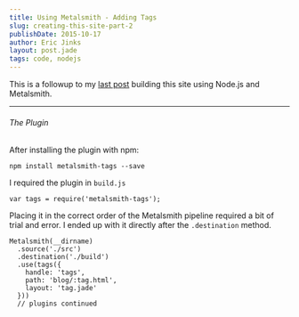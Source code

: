 ```yaml
---
title: Using Metalsmith - Adding Tags
slug: creating-this-site-part-2
publishDate: 2015-10-17
author: Eric Jinks
layout: post.jade
tags: code, nodejs
---
```

This is a followup to my [last post](/blog/how-i-created-this-site-using-node-js) building this site using Node.js and Metalsmith.
***
###### The Plugin
After installing the plugin with npm:

    npm install metalsmith-tags --save

I required the plugin in `build.js`

    var tags = require('metalsmith-tags');

Placing it in the correct order of the Metalsmith pipeline required a bit of trial and error. I ended up with it directly after the `.destination` method.

    Metalsmith(__dirname)
      .source('./src')
      .destination('./build')
      .use(tags({
        handle: 'tags',
        path: 'blog/:tag.html',
        layout: 'tag.jade'
      }))
      // plugins continued
